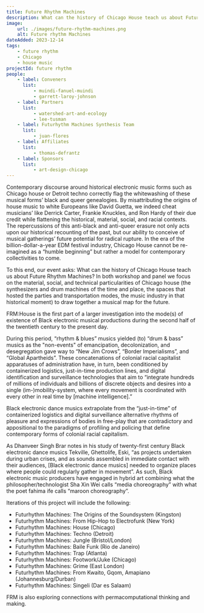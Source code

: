 ```yaml
---
title: Future Rhythm Machines
description: What can the history of Chicago House teach us about Future Rhythm Machines? In both workshop and panel we focus on the material, social, and technical particularities of Chicago house (the synthesizers and drum machines of the time and place, the spaces that hosted the parties and transportation modes, the music industry in that historical moment) to draw together a musical map for the future.
image:
    url: ./images/future-rhythm-machines.png
    alt: Future rhythm Machines
dateAdded: 2023-12-14
tags:
    - future rhythm
    - Chicago
    - house music
projectId: future rhythm
people:
    - label: Conveners
      list:
          - muindi-fanuel-muindi
          - garrett-laroy-johnson
    - label: Partners
      list:
          - watershed-art-and-ecology
          - lee-tusman
    - label: Futurhythm Machines Synthesis Team
      list:
          - juan-flores
    - label: Affiliates
      list:
          - thomas-defrantz
    - label: Sponsors
      list:
          - art-design-chicago
---
```


Contemporary discourse around historical electronic music forms such as Chicago house or Detroit techno correctly flag the whitewashing of these musical forms’ black and queer genealogies. By misattributing the origins of house music to white Europeans like David Guetta, we indeed cheat musicians’ like Derrick Carter, Frankie Knuckles, and Ron Hardy of their due credit while flattening the historical, material, social, and racial contexts. The repercussions of this anti-black and anti-queer erasure not only acts upon our historical recounting of the past, but our ability to conceive of musical gatherings’ future potential for radical rupture. In the era of the billion-dollar-a-year EDM festival industry, Chicago House cannot be re-imagined as a “humble beginning” but rather a model for contemporary collectivities to come.

To this end, our event asks: What can the history of Chicago House teach us about Future Rhythm Machines? In both workshop and panel we focus on the material, social, and technical particularities of Chicago house (the synthesizers and drum machines of the time and place, the spaces that hosted the parties and transportation modes, the music industry in that historical moment) to draw together a musical map for the future.

FRM:House is the first part of a larger investigation into the mode(s) of existence of Black electronic musical productions during the second half of the twentieth century to the present day.

During this period, “rhythm & blues” musics yielded (to) “drum & bass” musics as the "non-events" of emancipation, decolonization, and desegregation gave way to “New Jim Crows”, “Border Imperialisms”, and “Global Apartheids”. These concatenations of colonial racial capitalist apparatuses of administration have, in turn, been conditioned by containerized logistics, just-in-time production lines, and digital identification and surveillance technologies that aim to “integrate hundreds of millions of individuals and billions of discrete objects and desires into a single (im-)mobility-system, where every movement is coordinated with every other in real time by [machine intelligence].”

Black electronic dance musics extrapolate from the “just-in-time” of containerized logistics and digital surveillance alternative rhythms of pleasure and expressions of bodies in free-play that are contradictory and appositional to the paradigms of profiling and policing that define contemporary forms of colonial racial capitalism.

As Dhanveer Singh Brar notes in his study of twenty-first century Black electronic dance musics Tekville, Ghettolife, Eski, “as projects undertaken during urban crises, and as sounds assembled in immediate contact with their audiences, [Black electronic dance musics] needed to organize places where people could regularly gather in movement”. As such, Black electronic music producers have engaged in hybrid art combining what the philosopher/technologist Sha Xin Wei calls “media choreography” with what the poet fahima ife calls “maroon choreography”.

Iterations of this project will include the following:

-   Futurhythm Machines: The Origins of the Soundsystem (Kingston)
-   Futurhythm Machines: From Hip-Hop to Electrofunk (New York)
-   Futurhythm Machines: House (Chicago)
-   Futurhythm Machines: Techno (Detroit)
-   Futurhythm Machines: Jungle (Bristol/London)
-   Futurhythm Machines: Baile Funk (Rio de Janeiro)
-   Futurhythm Machines: Trap (Atlanta)
-   Futurhythm Machines: Footwork/Juke (Chicago)
-   Futurhythm Machines: Grime (East London)
-   Futurhythm Machines: From Kwaito, Gqom, Amapiano (Johannesburg/Durban)
-   Futurhythm Machines: Singeli (Dar es Salaam)

FRM is also exploring connections with permacomputational thinking and making.
